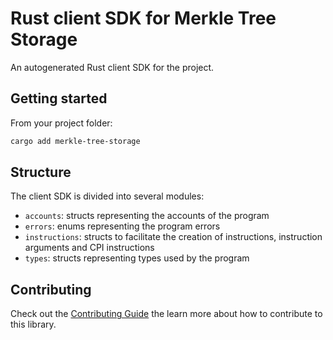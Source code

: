 # Rust client SDK for Merkle Tree Storage

An autogenerated Rust client SDK for the project.

## Getting started

From your project folder:

```bash
cargo add merkle-tree-storage
```

## Structure

The client SDK is divided into several modules:

- `accounts`: structs representing the accounts of the program
- `errors`: enums representing the program errors
- `instructions`: structs to facilitate the creation of instructions, instruction arguments and CPI instructions
- `types`: structs representing types used by the program

## Contributing

Check out the [Contributing Guide](./CONTRIBUTING.md) the learn more about how to contribute to this library.
